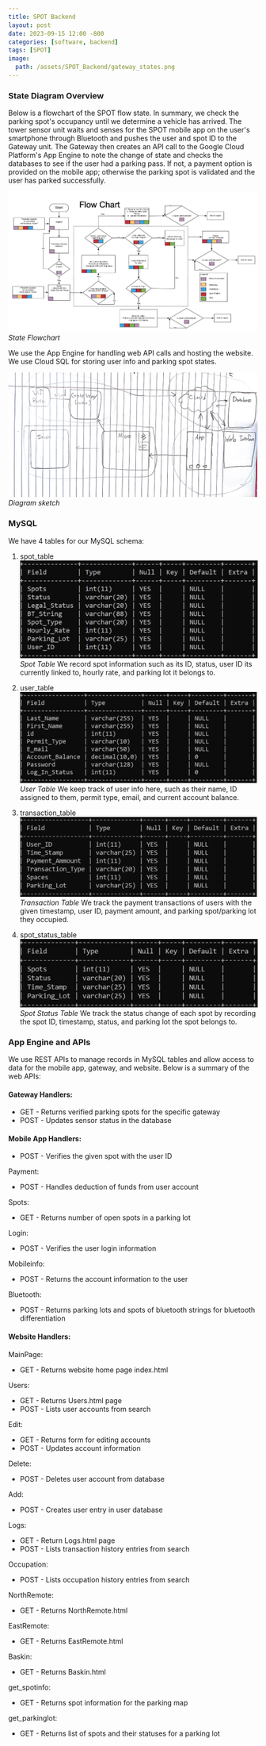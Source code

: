 ```yaml
---
title: SPOT Backend
layout: post
date: 2023-09-15 12:00 -800
categories: [software, backend]
tags: [SPOT]
image:
  path: /assets/SPOT_Backend/gateway_states.png
---
```

### State Diagram Overview
Below is a flowchart of the SPOT flow state. In summary, we check the parking spot's occupancy until we determine a vehicle has arrived. The tower sensor unit waits and senses for the SPOT mobile app on the user's smartphone through Bluetooth and pushes the user and spot ID to the Gateway unit. The Gateway then creates an API call to the Google Cloud Platform's App Engine to note the change of state and checks the databases to see if the user had a parking pass. If not, a payment option is provided on the mobile app; otherwise the parking spot is validated and the user has parked successfully.

![Flowchart](/assets/SPOT_Backend/Flowchart.png)
_State Flowchart_

We use the App Engine for handling web API calls and hosting the website. We use Cloud SQL for storing user info and parking spot states.

![Diagram sketch](/assets/SPOT_Backend/rough_diagram.jpg)
_Diagram sketch_

###  MySQL
We have 4 tables for our MySQL schema:

1. spot_table
![Spot Table](/assets/SPOT_Backend/spot_table.png)
_Spot Table_
We record spot information such as its ID, status, user ID its currently linked to, hourly rate, and parking lot it belongs to.

2. user_table
![User Table](/assets/SPOT_Backend/user_table.png)
_User Table_
We keep track of user info here, such as their name, ID assigned to them, permit type, email, and current account balance.

3. transaction_table
![Transaction Table](/assets/SPOT_Backend/transaction_table.png)
_Transaction Table_
We track the payment transactions of users with the given timestamp, user ID, payment amount, and parking spot/parking lot they occupied.

4. spot_status_table
![Spot Status Table](/assets/SPOT_Backend/spot_status_table.png)
_Spot Status Table_
We track the status change of each spot by recording the spot ID, timestamp, status, and parking lot the spot belongs to.

### App Engine and APIs
We use REST APIs to manage records in MySQL tables and allow access to data for the mobile app, gateway, and website. Below is a summary of the web APIs:

#### Gateway Handlers:
- GET - Returns verified parking spots for the specific gateway
- POST - Updates sensor status in the database

#### Mobile App Handlers:
- POST - Verifies the given spot with the user ID

Payment:
- POST - Handles deduction of funds from user account

Spots:
- GET - Returns number of open spots in a parking lot

Login:
- POST - Verifies the user login information

Mobileinfo:
- POST - Returns the account information to the user

Bluetooth:
- POST - Returns parking lots and spots of bluetooth strings for bluetooth differentiation

#### Website Handlers:
MainPage:
- GET - Returns website home page index.html

Users:
- GET - Returns Users.html page
- POST - Lists user accounts from search

Edit:
- GET - Returns form for editing accounts
- POST - Updates account information

Delete:
- POST - Deletes user account from database

Add:
- POST - Creates user entry in user database

Logs:
- GET - Return Logs.html page
- POST - Lists transaction history entries from search

Occupation:
- POST - Lists occupation history entries from search

NorthRemote:
- GET - Returns NorthRemote.html

EastRemote:
- GET - Returns EastRemote.html

Baskin:
- GET - Returns Baskin.html

get_spotinfo:
- GET - Returns spot information for the parking map

get_parkinglot:
- GET - Returns list of spots and their statuses for a parking lot

